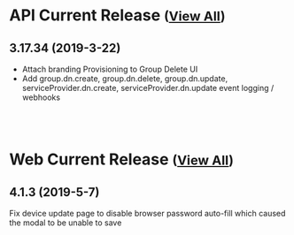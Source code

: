 
# API Current Release <small>([View All](/API.md))</small>
## 3.17.34 (2019-3-22)
- Attach branding Provisioning to Group Delete UI
- Add group.dn.create, group.dn.delete, group.dn.update, serviceProvider.dn.create, serviceProvider.dn.update event logging / webhooks

<br><br>
# Web Current Release <small>([View All](/Web.md))</small>
## 4.1.3 (2019-5-7)
Fix device update page to disable browser password auto-fill which caused the modal to be unable to save

  